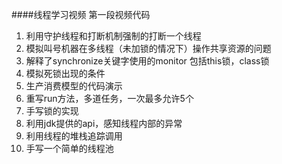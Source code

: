 ####线程学习视频 第一段视频代码

1. 利用守护线程和打断机制强制的打断一个线程
2. 模拟叫号机器在多线程（未加锁的情况下）操作共享资源的问题
3. 解释了synchronize关键字使用的monitor 包括this锁，class锁
4. 模拟死锁出现的条件
5. 生产消费模型的代码演示
6. 重写run方法，多道任务，一次最多允许5个 
7. 手写锁的实现
8. 利用jdk提供的api，感知线程内部的异常
9. 利用线程的堆栈追踪调用
10. 手写一个简单的线程池
